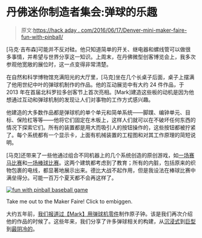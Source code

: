 # 丹佛迷你制造者集会:弹球的乐趣

> 原文:[https://hack aday . com/2016/06/17/Denver-mini-maker-faire-fun-with-pinball/](https://hackaday.com/2016/06/17/denver-mini-maker-faire-fun-with-pinball/)

[马克·吉布森]可能并不反对硅。他只知道简单的开关、继电器和螺线管可以做很多事情，并希望与世界分享这一知识。上周末，在丹佛微型创客博览会上，我多次参观他宽敞的展位时，这一点变得非常清楚。

在自然和科学博物馆充满阳光的大厅里，[马克]坐在几个长桌子后面，桌子上摆满了他用世纪中叶的弹球机制作的作品。他的互动展览中有大约 24 件作品，于 2013 年在首届北科罗拉多创客节上首次亮相。[Mark]建造这些板的动机是因为他想通过互动和弹球机制的发现让人们对事物的工作方式感兴趣。

他建造的大多数作品都是弹球机的单个单元和简单系统——脚蹼、编钟单元、目标、保险杠等等——他将它们固定在木板上，这样人们就可以在不破坏任何东西的情况下探索它们。所有的装置都是用大而吸引人的按钮操作的，这些按钮都被拧紧了。每个系统都有一个显示卡，上面有机械装置的工程图和对其工作原理的简短说明。

[马克]还带来了一些他通过组合不同机器上的几个系统创造的原创游戏，如[一场赛马比赛](http://markgibson.zenfolio.com/fun-with-pinball-games#HorseRace)和[一场棒球比赛](http://markgibson.zenfolio.com/fun-with-pinball-games#Baseball)。这两个建筑都考虑到了教育；所有的内脏，包括原来的织物包裹的电线，都显著地展示出来。德比大战不起作用，但是我设法在棒球比赛中满垒得分。可能一百万个夏天都不会再这样了。

[![fun with pinball baseball game](../Images/68c442b0796e304977b705ad05d9c6e8.png)](https://hackaday.com/wp-content/uploads/2016/06/fun-with-pinball-baseball-game.jpg)

Take me out to the Maker Faire! Click to embiggen.

大约五年前，[我们报道过【Mark】用弹球机零件](https://hackaday.com/2011/01/14/atomic-pinball-clock/)制作原子钟。该是我们再次介绍他的作品的时候了。这些年来，我们分享了许多弹球相关的构建，从[沉浸式](https://hackaday.com/2016/04/08/the-most-immersive-pinball-machine-project-supernova/)到[巨型](https://hackaday.com/2015/06/05/galactic-dimension-a-supersized-diy-pinball-machine/)到[最阴冷的](https://hackaday.com/2014/12/18/meme-themed-pinball-machine-much-flipping-y-u-no-win/)。